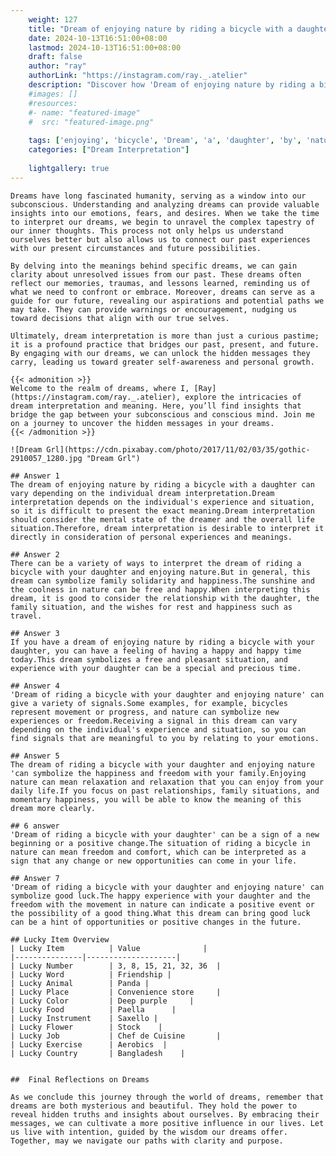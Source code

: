 ```yaml
---
    weight: 127
    title: "Dream of enjoying nature by riding a bicycle with a daughter"  # Assuming 'title' column exists
    date: 2024-10-13T16:51:00+08:00
    lastmod: 2024-10-13T16:51:00+08:00
    draft: false
    author: "ray"
    authorLink: "https://instagram.com/ray._.atelier"
    description: "Discover how 'Dream of enjoying nature by riding a bicycle with a daughter' can interpret your future and uncover its significant meanings in your life."
    #images: []
    #resources:
    #- name: "featured-image"
    #  src: "featured-image.png"
    
    tags: ['enjoying', 'bicycle', 'Dream', 'a', 'daughter', 'by', 'nature', 'of', 'riding', 'with']
    categories: ["Dream Interpretation"]
    
    lightgallery: true
---
```

    
    Dreams have long fascinated humanity, serving as a window into our subconscious. Understanding and analyzing dreams can provide valuable insights into our emotions, fears, and desires. When we take the time to interpret our dreams, we begin to unravel the complex tapestry of our inner thoughts. This process not only helps us understand ourselves better but also allows us to connect our past experiences with our present circumstances and future possibilities.
    
    By delving into the meanings behind specific dreams, we can gain clarity about unresolved issues from our past. These dreams often reflect our memories, traumas, and lessons learned, reminding us of what we need to confront or embrace. Moreover, dreams can serve as a guide for our future, revealing our aspirations and potential paths we may take. They can provide warnings or encouragement, nudging us toward decisions that align with our true selves.
    
    Ultimately, dream interpretation is more than just a curious pastime; it is a profound practice that bridges our past, present, and future. By engaging with our dreams, we can unlock the hidden messages they carry, leading us toward greater self-awareness and personal growth.
    
    {{< admonition >}}
    Welcome to the realm of dreams, where I, [Ray](https://instagram.com/ray._.atelier), explore the intricacies of dream interpretation and meaning. Here, you’ll find insights that bridge the gap between your subconscious and conscious mind. Join me on a journey to uncover the hidden messages in your dreams.
    {{< /admonition >}}
    
    ![Dream Grl](https://cdn.pixabay.com/photo/2017/11/02/03/35/gothic-2910057_1280.jpg "Dream Grl")
    
    ## Answer 1
    The dream of enjoying nature by riding a bicycle with a daughter can vary depending on the individual dream interpretation.Dream interpretation depends on the individual's experience and situation, so it is difficult to present the exact meaning.Dream interpretation should consider the mental state of the dreamer and the overall life situation.Therefore, dream interpretation is desirable to interpret it directly in consideration of personal experiences and meanings.
    
    ## Answer 2
    There can be a variety of ways to interpret the dream of riding a bicycle with your daughter and enjoying nature.But in general, this dream can symbolize family solidarity and happiness.The sunshine and the coolness in nature can be free and happy.When interpreting this dream, it is good to consider the relationship with the daughter, the family situation, and the wishes for rest and happiness such as travel.
    
    ## Answer 3
    If you have a dream of enjoying nature by riding a bicycle with your daughter, you can have a feeling of having a happy and happy time today.This dream symbolizes a free and pleasant situation, and experience with your daughter can be a special and precious time.
    
    ## Answer 4
    'Dream of riding a bicycle with your daughter and enjoying nature' can give a variety of signals.Some examples, for example, bicycles represent movement or progress, and nature can symbolize new experiences or freedom.Receiving a signal in this dream can vary depending on the individual's experience and situation, so you can find signals that are meaningful to you by relating to your emotions.
    
    ## Answer 5
    The dream of riding a bicycle with your daughter and enjoying nature 'can symbolize the happiness and freedom with your family.Enjoying nature can mean relaxation and relaxation that you can enjoy from your daily life.If you focus on past relationships, family situations, and momentary happiness, you will be able to know the meaning of this dream more clearly.
    
    ## 6 answer
    'Dream of riding a bicycle with your daughter' can be a sign of a new beginning or a positive change.The situation of riding a bicycle in nature can mean freedom and comfort, which can be interpreted as a sign that any change or new opportunities can come in your life.
    
    ## Answer 7
    'Dream of riding a bicycle with your daughter and enjoying nature' can symbolize good luck.The happy experience with your daughter and the freedom with the movement in nature can indicate a positive event or the possibility of a good thing.What this dream can bring good luck can be a hint of opportunities or positive changes in the future.
    
    ## Lucky Item Overview
    | Lucky Item          | Value              |
    |---------------|--------------------|
    | Lucky Number        | 3, 8, 15, 21, 32, 36  |
    | Lucky Word          | Friendship |
    | Lucky Animal        | Panda |
    | Lucky Place         | Convenience store     |
    | Lucky Color         | Deep purple     |
    | Lucky Food          | Paella      |
    | Lucky Instrument    | Saxello |
    | Lucky Flower        | Stock    |
    | Lucky Job           | Chef de Cuisine       |
    | Lucky Exercise      | Aerobics  |
    | Lucky Country       | Bangladesh    |
    
    
    ##  Final Reflections on Dreams
    
    As we conclude this journey through the world of dreams, remember that dreams are both mysterious and beautiful. They hold the power to reveal hidden truths and insights about ourselves. By embracing their messages, we can cultivate a more positive influence in our lives. Let us live with intention, guided by the wisdom our dreams offer. Together, may we navigate our paths with clarity and purpose.
    